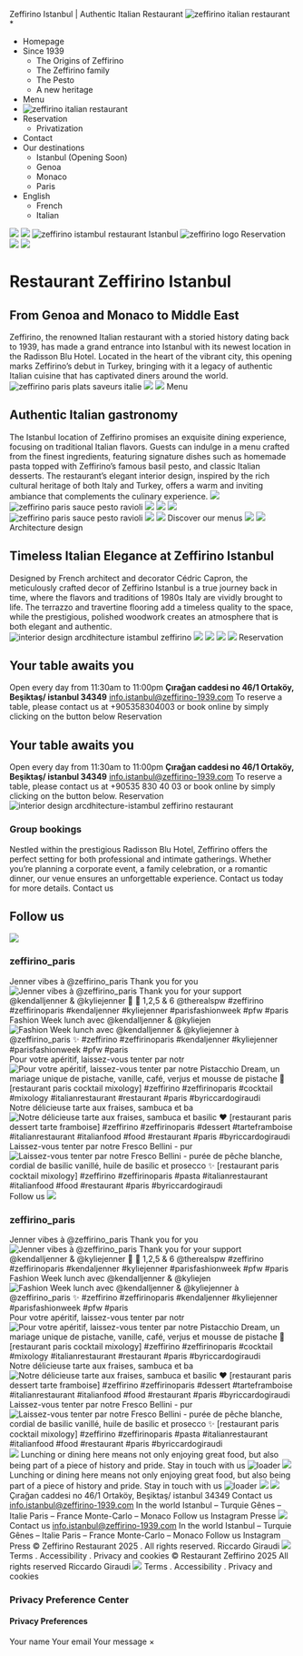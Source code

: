 Zeffirino Istanbul | Authentic Italian Restaurant
![zeffirino italian restaurant](https://zeffirino-restaurant.com/wp-content/uploads/2024/04/zeffirino-italian-restaurant.png)
  * 

  * Homepage
  * Since 1939
    * The Origins of Zeffirino
    * The Zeffirino family
    * The Pesto
    * A new heritage
  * Menu
  * ![zeffirino italian restaurant](https://zeffirino-restaurant.com/wp-content/uploads/2024/04/zeffirino-italian-restaurant.png)
  * Reservation
    * Privatization
  * Contact
  * Our destinations
    * Istanbul (Opening Soon)
    * Genoa
    * Monaco
    * Paris
  * English
    * French
    * Italian


![](https://zeffirino-restaurant.com/wp-content/plugins/revslider/sr6/assets/assets/dummy.png) ![](https://zeffirino-restaurant.com/wp-content/plugins/revslider/sr6/assets/assets/dummy.png) ![zeffirino istambul restaurant](https://zeffirino-restaurant.com/wp-content/plugins/revslider/sr6/assets/assets/dummy.png) Istanbul ![zeffirino logo](https://zeffirino-restaurant.com/wp-content/plugins/revslider/sr6/assets/assets/dummy.png) Reservation 
![](https://zeffirino-restaurant.com/wp-content/uploads/2024/04/zeffirino-restaurant-genova.png)
![](https://zeffirino-restaurant.com/wp-content/uploads/2024/04/zeffirino-restaurant-genova.png)
# Restaurant Zeffirino Istanbul
## From Genoa and Monaco to Middle East
Zeffirino, the renowned Italian restaurant with a storied history dating back to 1939, has made a grand entrance into Istanbul with its newest location in the Radisson Blu Hotel.
Located in the heart of the vibrant city, this opening marks Zeffirino’s debut in Turkey, bringing with it a legacy of authentic Italian cuisine that has captivated diners around the world.
![zeffirino paris plats saveurs italie](https://zeffirino-restaurant.com/wp-content/uploads/2024/07/zeffirino-paris-plats-saveurs-italie.png)
![](https://zeffirino-restaurant.com/wp-content/uploads/2024/04/zeffirino-restaurant-genova.png)
![](https://zeffirino-restaurant.com/wp-content/uploads/2024/04/zeffirino-restaurant-genova.png)
Menu
## Authentic Italian gastronomy
The Istanbul location of Zeffirino promises an exquisite dining experience, focusing on traditional Italian flavors.
Guests can indulge in a menu crafted from the finest ingredients, featuring signature dishes such as homemade pasta topped with Zeffirino’s famous basil pesto, and classic Italian desserts.
The restaurant’s elegant interior design, inspired by the rich cultural heritage of both Italy and Turkey, offers a warm and inviting ambiance that complements the culinary experience.
![](https://zeffirino-restaurant.com/wp-content/uploads/2024/04/regala-zeffirino-menu-offerti.png)
![zeffirino paris sauce pesto ravioli](https://zeffirino-restaurant.com/wp-content/uploads/2024/07/zeffirino-paris-sauce-pesto-ravioli.png)
![](https://zeffirino-restaurant.com/wp-content/uploads/2024/04/regala-zeffirino-menu.png)
![](https://zeffirino-restaurant.com/wp-content/uploads/2024/04/regala-zeffirino-menu-offerti.png)
![](https://zeffirino-restaurant.com/wp-content/uploads/2024/04/regala-zeffirino-menu.png)
![zeffirino paris sauce pesto ravioli](https://zeffirino-restaurant.com/wp-content/uploads/2024/07/zeffirino-paris-sauce-pesto-ravioli.png)
![](https://zeffirino-restaurant.com/wp-content/uploads/2024/04/restaurant-zeffirino-genova-food.png)
![](https://zeffirino-restaurant.com/wp-content/uploads/2024/04/restaurant-zeffirino-monaco-food.png)
Discover our menus
![](https://zeffirino-restaurant.com/wp-content/uploads/2024/04/zeffirino-restaurant-genova.png)
![](https://zeffirino-restaurant.com/wp-content/uploads/2024/04/zeffirino-restaurant-genova.png)
Architecture design
## Timeless Italian Elegance at Zeffirino Istanbul
Designed by French architect and decorator Cédric Capron, the meticulously crafted decor of Zeffirino Istanbul is a true journey back in time, where the flavors and traditions of 1980s Italy are vividly brought to life.
The terrazzo and travertine flooring add a timeless quality to the space, while the prestigious, polished woodwork creates an atmosphere that is both elegant and authentic.
![interior design arcdhitecture istambul zeffirino](https://zeffirino-restaurant.com/wp-content/uploads/2024/08/interior-design-arcdhitecture-istambul-zeffirino-scaled.jpg)
![](https://zeffirino-restaurant.com/wp-content/uploads/2024/04/zeffirino-santorini-genova-restaurant-italien.png)
![](https://zeffirino-restaurant.com/wp-content/uploads/2024/04/zeffirino-santorini-genova-restaurant-italien.png)
![](https://zeffirino-restaurant.com/wp-content/uploads/2024/04/zeffirino-restaurant-genova.png)
![](https://zeffirino-restaurant.com/wp-content/uploads/2024/04/zeffirino-restaurant-genova.png)
Reservation
## Your table awaits you
Open every day from 11:30am to 11:00pm
**Çırağan caddesi no 46/1 Ortaköy, Beşiktaş/ istanbul 34349**
info.istanbul@zeffirino-1939.com
To reserve a table, please contact us at +905358304003 or book online by simply clicking on the button below
Reservation
## Your table awaits you
Open every day from 11:30am to 11:00pm
**Çırağan caddesi no 46/1 Ortaköy, Beşiktaş/ istanbul 34349**
info.istanbul@zeffirino-1939.com
To reserve a table, please contact us at +90535 830 40 03 or book online by simply clicking on the button below.
Reservation
![interior design arcdhitecture-istambul zeffirino restaurant](https://zeffirino-restaurant.com/wp-content/uploads/2024/08/interior-design-arcdhitecture-istambul-zeffirino-restaurant-scaled.jpg)
### Group bookings
Nestled within the prestigious Radisson Blu Hotel, Zeffirino offers the perfect setting for both professional and intimate gatherings. Whether you’re planning a corporate event, a family celebration, or a romantic dinner, our venue ensures an unforgettable experience. 
Contact us today for more details.
Contact us
## Follow us
![](https://zeffirino-restaurant.com/wp-content/uploads/2024/04/instagram.png)
### zeffirino_paris
Jenner vibes à @zeffirino_paris Thank you for you ![Jenner vibes à @zeffirino_paris
Thank you for your support @kendalljenner & @kyliejenner 🤍
📸 1,2,5 & 6 @therealspw
#zeffirino #zeffirinoparis #kendaljenner #kyliejenner #parisfashionweek #pfw #paris](https://zeffirino-restaurant.com/wp-content/uploads/sb-instagram-feed-images/461521821_17930365613936560_4287625874125307859_nlow.webp)
Fashion Week lunch avec @kendalljenner & @kyliejen ![Fashion Week lunch avec @kendalljenner & @kyliejenner à @zeffirino_paris ✨
#zeffirino #zeffirinoparis #kendaljenner #kyliejenner #parisfashionweek #pfw #paris](https://zeffirino-restaurant.com/wp-content/uploads/sb-instagram-feed-images/461385799_1216692009587126_600119493400522430_nlow.webp)
Pour votre apéritif, laissez-vous tenter par notr ![Pour votre apéritif, laissez-vous tenter par notre Pistacchio Dream, un mariage unique de pistache, vanille, café, verjus et mousse de pistache 🌿
\[restaurant paris cocktail mixology\]
#zeffirino #zeffirinoparis #cocktail #mixology #italianrestaurant #restaurant #paris #byriccardogiraudi](https://zeffirino-restaurant.com/wp-content/uploads/sb-instagram-feed-images/461054020_1716415132232719_5124682260805023543_nlow.webp)
Notre délicieuse tarte aux fraises, sambuca et ba ![Notre délicieuse tarte aux fraises, sambuca et basilic ❤️
\[restaurant paris dessert tarte framboise\]
#zeffirino #zeffirinoparis #dessert #tarteframboise #italianrestaurant #italianfood #food #restaurant #paris #byriccardogiraudi](https://zeffirino-restaurant.com/wp-content/uploads/sb-instagram-feed-images/456561155_462100110152481_1391981828452890078_nlow.webp)
Laissez-vous tenter par notre Fresco Bellini - pur ![Laissez-vous tenter par notre Fresco Bellini - purée de pêche blanche, cordial de basilic vanillé, huile de basilic et prosecco ✨
\[restaurant paris cocktail mixology\]
#zeffirino #zeffirinoparis #pasta #italianrestaurant #italianfood #food #restaurant #paris #byriccardogiraudi](https://zeffirino-restaurant.com/wp-content/uploads/sb-instagram-feed-images/460386961_8230878400291269_1717202546715001144_nlow.webp)
Follow us
![](https://zeffirino-restaurant.com/wp-content/uploads/2024/04/instagram.png)
### zeffirino_paris
Jenner vibes à @zeffirino_paris Thank you for you ![Jenner vibes à @zeffirino_paris
Thank you for your support @kendalljenner & @kyliejenner 🤍
📸 1,2,5 & 6 @therealspw
#zeffirino #zeffirinoparis #kendaljenner #kyliejenner #parisfashionweek #pfw #paris](https://zeffirino-restaurant.com/wp-content/uploads/sb-instagram-feed-images/461521821_17930365613936560_4287625874125307859_nthumb.webp)
Fashion Week lunch avec @kendalljenner & @kyliejen ![Fashion Week lunch avec @kendalljenner & @kyliejenner à @zeffirino_paris ✨
#zeffirino #zeffirinoparis #kendaljenner #kyliejenner #parisfashionweek #pfw #paris](https://zeffirino-restaurant.com/wp-content/uploads/sb-instagram-feed-images/461385799_1216692009587126_600119493400522430_nthumb.webp)
Pour votre apéritif, laissez-vous tenter par notr ![Pour votre apéritif, laissez-vous tenter par notre Pistacchio Dream, un mariage unique de pistache, vanille, café, verjus et mousse de pistache 🌿
\[restaurant paris cocktail mixology\]
#zeffirino #zeffirinoparis #cocktail #mixology #italianrestaurant #restaurant #paris #byriccardogiraudi](https://zeffirino-restaurant.com/wp-content/uploads/sb-instagram-feed-images/461054020_1716415132232719_5124682260805023543_nthumb.webp)
Notre délicieuse tarte aux fraises, sambuca et ba ![Notre délicieuse tarte aux fraises, sambuca et basilic ❤️
\[restaurant paris dessert tarte framboise\]
#zeffirino #zeffirinoparis #dessert #tarteframboise #italianrestaurant #italianfood #food #restaurant #paris #byriccardogiraudi](https://zeffirino-restaurant.com/wp-content/uploads/sb-instagram-feed-images/456561155_462100110152481_1391981828452890078_nthumb.webp)
Laissez-vous tenter par notre Fresco Bellini - pur ![Laissez-vous tenter par notre Fresco Bellini - purée de pêche blanche, cordial de basilic vanillé, huile de basilic et prosecco ✨
\[restaurant paris cocktail mixology\]
#zeffirino #zeffirinoparis #pasta #italianrestaurant #italianfood #food #restaurant #paris #byriccardogiraudi](https://zeffirino-restaurant.com/wp-content/uploads/sb-instagram-feed-images/460386961_8230878400291269_1717202546715001144_nthumb.webp)
![](https://zeffirino-restaurant.com/wp-content/uploads/2024/04/zeffirino-restaurant-genova.png)
Lunching or dining here means not only enjoying great food, but also being part of a piece of history and pride.
Stay in touch with us
![loader](https://zeffirino-restaurant.com/wp-includes/images/spinner.gif)
![](https://zeffirino-restaurant.com/wp-content/uploads/2024/04/zeffirino-restaurant-genova.png)
Lunching or dining here means not only enjoying great food, but also being part of a piece of history and pride.
Stay in touch with us
![loader](https://zeffirino-restaurant.com/wp-includes/images/spinner.gif)
![](https://zeffirino-restaurant.com/wp-content/uploads/2024/04/zeffirino-pasta-italien-greece.png)
![](https://zeffirino-restaurant.com/wp-content/uploads/2024/01/zeffirino-logo.png)
Çırağan caddesi no 46/1 Ortaköy, Beşiktaş/ istanbul 34349
Contact us
info.istanbul@zeffirino-1939.com
In the world
Istanbul – Turquie
Gênes – Italie
Paris – France
Monte-Carlo – Monaco
Follow us
Instagram
Presse
![](https://zeffirino-restaurant.com/wp-content/uploads/2024/01/zeffirino-logo.png)
Contact us
info.istanbul@zeffirino-1939.com
In the world
Istanbul – Turquie
Gênes – Italie
Paris – France
Monte-Carlo – Monaco
Follow us
Instagram
Press
© Zeffirino Restaurant 2025 . All rights reserved. Riccardo Giraudi
![](https://zeffirino-restaurant.com/wp-content/uploads/2024/04/zeffirino-italian-restaurant.png)
Terms . Accessibility . Privacy and cookies
© Restaurant Zeffirino 2025 All rights reserved Riccardo Giraudi
![](https://zeffirino-restaurant.com/wp-content/uploads/2024/04/zeffirino-italian-restaurant.png)
Terms . Accessibility . Privacy and cookies
### Privacy Preference Center
#### Privacy Preferences
Your name 
Your email 
Your message 
× 
